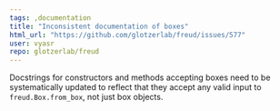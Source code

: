 ```yaml
---
tags: ,documentation
title: "Inconsistent documentation of boxes"
html_url: "https://github.com/glotzerlab/freud/issues/577"
user: vyasr
repo: glotzerlab/freud
---
```


Docstrings for constructors and methods accepting boxes need to be systematically updated to reflect that they accept any valid input to `freud.Box.from_box`, not just box objects.